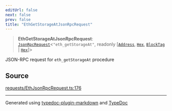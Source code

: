 ```yaml
---
editUrl: false
next: false
prev: false
title: "EthGetStorageAtJsonRpcRequest"
---
```


> **EthGetStorageAtJsonRpcRequest**: [`JsonRpcRequest`](/reference/tevm/jsonrpc/type-aliases/jsonrpcrequest/)\<`"eth_getStorageAt"`, readonly [[`Address`](/reference/tevm/utils/type-aliases/address/), [`Hex`](/reference/tevm/utils/type-aliases/hex/), [`BlockTag`](/reference/tevm/utils/type-aliases/blocktag/) \| [`Hex`](/reference/tevm/utils/type-aliases/hex/)]\>

JSON-RPC request for `eth_getStorageAt` procedure

## Source

[requests/EthJsonRpcRequest.ts:176](https://github.com/evmts/tevm-monorepo/blob/main/packages/procedures-types/src/requests/EthJsonRpcRequest.ts#L176)

***
Generated using [typedoc-plugin-markdown](https://www.npmjs.com/package/typedoc-plugin-markdown) and [TypeDoc](https://typedoc.org/)
